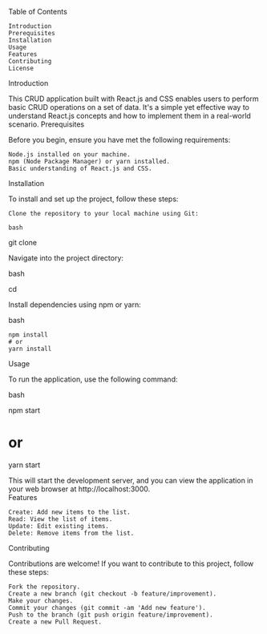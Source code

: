 Table of Contents

    Introduction
    Prerequisites
    Installation
    Usage
    Features
    Contributing
    License

Introduction

This CRUD application built with React.js and CSS enables users to perform basic CRUD operations on a set of data. It's a simple yet effective way to understand React.js concepts and how to implement them in a real-world scenario.
Prerequisites

Before you begin, ensure you have met the following requirements:

    Node.js installed on your machine.
    npm (Node Package Manager) or yarn installed.
    Basic understanding of React.js and CSS.

Installation

To install and set up the project, follow these steps:

    Clone the repository to your local machine using Git:

    bash

git clone <repository-url>

Navigate into the project directory:

bash

cd <project-directory>

Install dependencies using npm or yarn:

bash

    npm install
    # or
    yarn install

Usage

To run the application, use the following command:

bash

npm start
# or
yarn start

This will start the development server, and you can view the application in your web browser at http://localhost:3000.<br>
Features

    Create: Add new items to the list.
    Read: View the list of items.
    Update: Edit existing items.
    Delete: Remove items from the list.

Contributing

Contributions are welcome! If you want to contribute to this project, follow these steps:

    Fork the repository.
    Create a new branch (git checkout -b feature/improvement).
    Make your changes.
    Commit your changes (git commit -am 'Add new feature').
    Push to the branch (git push origin feature/improvement).
    Create a new Pull Request.

